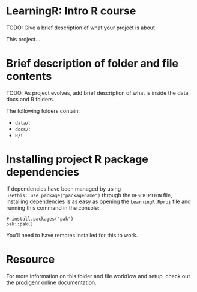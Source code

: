 

# LearningR: Intro R course

TODO: Give a brief description of what your project is about

This project...

# Brief description of folder and file contents

TODO: As project evolves, add brief description of what is inside the
data, docs and R folders.

The following folders contain:

-   `data/`:
-   `docs/`:
-   `R/`:

# Installing project R package dependencies

If dependencies have been managed by using
`usethis::use_package("packagename")` through the `DESCRIPTION` file,
installing dependencies is as easy as opening the
`LearningR.Rproj` file and running this command in the console:

```         
# install.packages("pak")
pak::pak()
```

You'll need to have remotes installed for this to work.

# Resource

For more information on this folder and file workflow and setup, check
out the [prodigenr](https://rostools.github.io/prodigenr) online
documentation.

